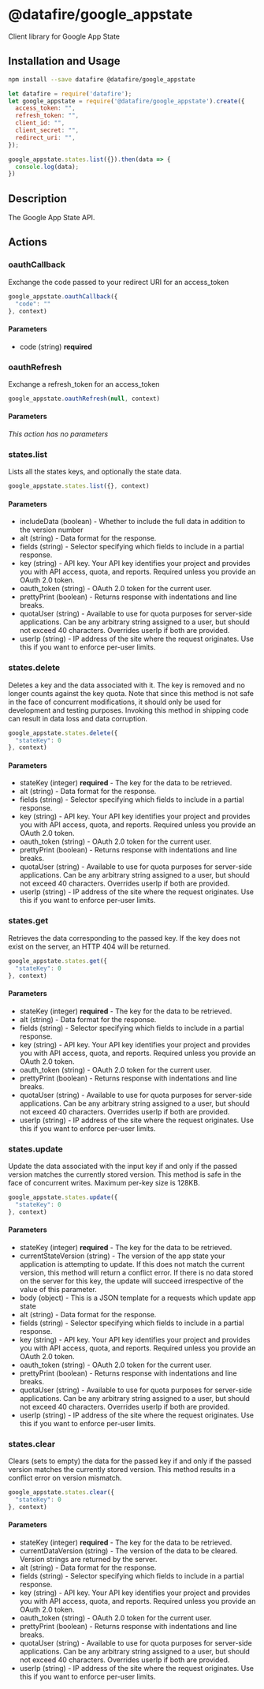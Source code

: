 # @datafire/google_appstate

Client library for Google App State

## Installation and Usage
```bash
npm install --save datafire @datafire/google_appstate
```

```js
let datafire = require('datafire');
let google_appstate = require('@datafire/google_appstate').create({
  access_token: "",
  refresh_token: "",
  client_id: "",
  client_secret: "",
  redirect_uri: "",
});

google_appstate.states.list({}).then(data => {
  console.log(data);
})
```

## Description
The Google App State API.

## Actions
### oauthCallback
Exchange the code passed to your redirect URI for an access_token


```js
google_appstate.oauthCallback({
  "code": ""
}, context)
```

#### Parameters
* code (string) **required**

### oauthRefresh
Exchange a refresh_token for an access_token


```js
google_appstate.oauthRefresh(null, context)
```

#### Parameters
*This action has no parameters*

### states.list
Lists all the states keys, and optionally the state data.


```js
google_appstate.states.list({}, context)
```

#### Parameters
* includeData (boolean) - Whether to include the full data in addition to the version number
* alt (string) - Data format for the response.
* fields (string) - Selector specifying which fields to include in a partial response.
* key (string) - API key. Your API key identifies your project and provides you with API access, quota, and reports. Required unless you provide an OAuth 2.0 token.
* oauth_token (string) - OAuth 2.0 token for the current user.
* prettyPrint (boolean) - Returns response with indentations and line breaks.
* quotaUser (string) - Available to use for quota purposes for server-side applications. Can be any arbitrary string assigned to a user, but should not exceed 40 characters. Overrides userIp if both are provided.
* userIp (string) - IP address of the site where the request originates. Use this if you want to enforce per-user limits.

### states.delete
Deletes a key and the data associated with it. The key is removed and no longer counts against the key quota. Note that since this method is not safe in the face of concurrent modifications, it should only be used for development and testing purposes. Invoking this method in shipping code can result in data loss and data corruption.


```js
google_appstate.states.delete({
  "stateKey": 0
}, context)
```

#### Parameters
* stateKey (integer) **required** - The key for the data to be retrieved.
* alt (string) - Data format for the response.
* fields (string) - Selector specifying which fields to include in a partial response.
* key (string) - API key. Your API key identifies your project and provides you with API access, quota, and reports. Required unless you provide an OAuth 2.0 token.
* oauth_token (string) - OAuth 2.0 token for the current user.
* prettyPrint (boolean) - Returns response with indentations and line breaks.
* quotaUser (string) - Available to use for quota purposes for server-side applications. Can be any arbitrary string assigned to a user, but should not exceed 40 characters. Overrides userIp if both are provided.
* userIp (string) - IP address of the site where the request originates. Use this if you want to enforce per-user limits.

### states.get
Retrieves the data corresponding to the passed key. If the key does not exist on the server, an HTTP 404 will be returned.


```js
google_appstate.states.get({
  "stateKey": 0
}, context)
```

#### Parameters
* stateKey (integer) **required** - The key for the data to be retrieved.
* alt (string) - Data format for the response.
* fields (string) - Selector specifying which fields to include in a partial response.
* key (string) - API key. Your API key identifies your project and provides you with API access, quota, and reports. Required unless you provide an OAuth 2.0 token.
* oauth_token (string) - OAuth 2.0 token for the current user.
* prettyPrint (boolean) - Returns response with indentations and line breaks.
* quotaUser (string) - Available to use for quota purposes for server-side applications. Can be any arbitrary string assigned to a user, but should not exceed 40 characters. Overrides userIp if both are provided.
* userIp (string) - IP address of the site where the request originates. Use this if you want to enforce per-user limits.

### states.update
Update the data associated with the input key if and only if the passed version matches the currently stored version. This method is safe in the face of concurrent writes. Maximum per-key size is 128KB.


```js
google_appstate.states.update({
  "stateKey": 0
}, context)
```

#### Parameters
* stateKey (integer) **required** - The key for the data to be retrieved.
* currentStateVersion (string) - The version of the app state your application is attempting to update. If this does not match the current version, this method will return a conflict error. If there is no data stored on the server for this key, the update will succeed irrespective of the value of this parameter.
* body (object) - This is a JSON template for a requests which update app state
* alt (string) - Data format for the response.
* fields (string) - Selector specifying which fields to include in a partial response.
* key (string) - API key. Your API key identifies your project and provides you with API access, quota, and reports. Required unless you provide an OAuth 2.0 token.
* oauth_token (string) - OAuth 2.0 token for the current user.
* prettyPrint (boolean) - Returns response with indentations and line breaks.
* quotaUser (string) - Available to use for quota purposes for server-side applications. Can be any arbitrary string assigned to a user, but should not exceed 40 characters. Overrides userIp if both are provided.
* userIp (string) - IP address of the site where the request originates. Use this if you want to enforce per-user limits.

### states.clear
Clears (sets to empty) the data for the passed key if and only if the passed version matches the currently stored version. This method results in a conflict error on version mismatch.


```js
google_appstate.states.clear({
  "stateKey": 0
}, context)
```

#### Parameters
* stateKey (integer) **required** - The key for the data to be retrieved.
* currentDataVersion (string) - The version of the data to be cleared. Version strings are returned by the server.
* alt (string) - Data format for the response.
* fields (string) - Selector specifying which fields to include in a partial response.
* key (string) - API key. Your API key identifies your project and provides you with API access, quota, and reports. Required unless you provide an OAuth 2.0 token.
* oauth_token (string) - OAuth 2.0 token for the current user.
* prettyPrint (boolean) - Returns response with indentations and line breaks.
* quotaUser (string) - Available to use for quota purposes for server-side applications. Can be any arbitrary string assigned to a user, but should not exceed 40 characters. Overrides userIp if both are provided.
* userIp (string) - IP address of the site where the request originates. Use this if you want to enforce per-user limits.

